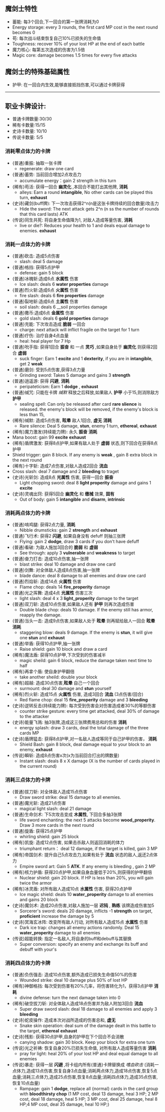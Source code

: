 ## 魔剑士特性
- 蓄能: 每3个回合,下一回合的第一张牌消耗为0
 - Energy storage: every 3 rounds, the first card MP cost in the next round becomes 0
- 苟: 每次战斗结束恢复自己10%已损失的生命值
 - Toughness: recover 10% of your lost HP at the end of each battle
- 魔力核心: 每第五次造成的伤害为1.5倍
 - Magic core: damage becomes 1.5 times for every five attacks

## 魔剑士的特殊基础属性
- 护甲: 在一回合内生效,能够直接抵挡伤害,可以通过卡牌获得

---   
## 职业卡牌设计:
- 普通卡牌数量:30/30
- 稀有卡数量:15/15
- 史诗卡数量: 10/10
- 传说卡数量: 5/5
### 消耗零点体力的卡牌
- {普通}重振: 抽取一张卡牌
  - regenerate: draw one card
- {普通}蓄势: 当前回合增加2点攻击力
  - accumulate energy：gain 2 strength in this turn 
- {稀有}苟活: 获得一回合 __幽灵化__ ,本回合不能打出其他牌, __消耗__
  - alleys: Earn a round __intangible__, No other cards can be played this turn, __exhaust__
- {史诗}藏剑(buff牌): 下一次攻击获得2^n(n是这张卡牌持续的回合数量)攻击力
  - Hide the sword: The next attack gets 2^n (n ss the number of rounds that this card lasts) ATK
- {传说}同生共死: 将自身生命值降为1, 对敌人造成等量伤害, __消耗__ 
  - live or die?: Reduces your health to 1 and deals equal damage to enemies. __exhaust__ 
### 消耗一点体力的卡牌
- {普通}砍击: 造成5点伤害
  - slash: deal 5 damage
- {普通}格挡: 获得5点护甲
  - defense: gain 5 block
- {普通}冰魄斩:造成6点 __水属性__ 伤害
  - Ice slash: deals 6 __water properties__ damage
- {普通}烈火斩:造成6点 __火属性__ 伤害
  - fire slash: deals 6 __fire properties__ damage
- {普通}裂地斩:造成6点 __土属性__ 伤害
  - soil slash: deals 6 __soil properties damage
- {普通}撒币:造成6点 __金属性__ 伤害
  - gold slash: deals 6 __gold properties__ damage
- {普通}充能: 下次攻击造成 __脆弱__ 一回合
  - charge: next attack will inflict fragile on the target for 1 turn 
- {普通}疗伤: 治疗自身4点血量 
  - heal: heal player for 7 Hp
- {普通}吮手指: 获得1回合 __振奋__ 和 一点 __灵巧__ ,如果自身处于 __幽灵化__ 则获得2回合 __虚弱__
  - suck finger: Earn 1 __excite__ and 1 __dexterity__, if you are in __intangible__, get 2 __weak__ 
- {普通}磨剑: 受到5点伤害,获得3点力量
  - Grinding sword: Takes 5 damage and gains 3 __strength__
- {普通}逍遥游: 获得 __闪避__, __消耗__ 
  - peripateticism: Earn 1 __dodge__ , __exhaust__
- {普通}缄咒: 只能在卡牌 _缄默_ 释放之后释放,如果敌人 __护甲__ 小于15,则消除敌方 __护甲__
  - sealing spell: Can only be released after card __rare slience__ is released. the enemy's block will be removed, if the enemy's block is less than 15, 
- {稀有}缄默: 造成5点伤害, __眩晕__ 敌人1回合, __虚无__ __消耗__
  - Rare silence: Deal 5 damage, __stun__, enemy 1 turn, __ethereal__, __exhaust__
- {稀有}魔力激发(持续能力牌): 永久 __振奋__ __消耗__
 -  Mana boost: gain 99 __excite__ __exhaust__
- {稀有}盾牌激发: 获得8点护甲,如果有敌人处于 __虚弱__ 状态,则下回合在获得8点护甲
 - Shield trigger: gain 8 block. If any enemy is  __weak__ , gain 8 extra block in the next round
- {稀有}十字斩: 造成7点伤害,对敌人造成2回合 __流血__
 - Cross slash: deal 7 damage and 2 __bleeding__ to traget
- {史诗}光斩剑: 造成8点 __光属性__ 伤害, 获得一回合 __振奋__
  - Light chopping sword: deal 8 __light properity__ damage and gains 1 __excite__
- {史诗}灵魂出窍: 获得5回合 __幽灵化__ 和 __缴械__ 效果, __固有__
  - Out of body: gain 5 __intangible__ and __disarm__, __intrinsic__
### 消耗两点体力的卡牌
- {普通}啃鸡腿: 获得2点力量, __消耗__
  - Nibble drumsticks: gain 2 __strength__ and __exhaust__
- {普通}飞行术: 获得2 __闪避__, 如果自身没有 defuff 则抽三张牌
  - Flying: gain 2 __dodge__, draw 3 cards if you don't have defuff
- {普通}看破: 为敌人施加3回合的 __脆弱__ 和 __虚弱__
  - See through: apply 3 __vulnerable__ and __weakness__ to target
- {普通}奋力打击: 造成10点伤害,抽一张牌
  - blast strike: deal 10 damage and draw one card
- {普通}剑舞: 对全体敌人造成8点伤害,抽一张牌
  - blade dance: deal 8 damage to all enemies and draw one card
- {普通}烈焰斩: 造成14点 __火属性__ 伤害
  - Flame chop: deals 14 __fire_properity__ damage
- {普通}光之挥舞: 造成4点 __光属性__ 伤害三次
  - light slash: deal 4 x 3 __light_properity__ damage to the target
- {普通}双刀斩: 造成10点伤害,如果敌人还有 __护甲__ 则再次造成伤害
  - Double blade chop: deals 10 damage. If the enemy still has armor, reapply the damage.
- {普通}当头一击: 造成9点伤害,如果敌人处于 __眩晕__ 则再赋给敌人一回合 __眩晕__ __消耗__
  - staggering blow: deals 9 damage. If the enemy is __stun__, it will give one __stun__ and __exhaust__
- {普通}举盾: 获得10点护甲,抽一张牌
  - Raise shield: gain 10 block and draw a card
- {稀有}魔法盾: 获得10点护甲,下次受到的伤害减半
  - magic sheild: gain 6 block, reduce the damage taken next time to half
- {稀有}再拿个盾: 使自身护甲翻倍
  - take another sheild: double your block
- {稀有}超越: 造成30点伤害,__眩晕__ 自己一个回合
  - surmount: deal 30 damage and __stun__ yourself
- {稀有}烈火斩: 造成15点 __火属性__ 伤害, 造成3回合 __流血__ (3点伤害/回合)
  - Red flame chop: deal 15 __fire_properity__ damage and 3  __bleeding__
- {史诗}逆转反击(持续能力牌): 每次受到伤害会对伤害造成者30%的等额伤害 
  - counter strike gesture: every time get attacked, deal 30% of damage to the attacker
- {史诗}能量飞溅: 抽3张牌,造成这三张牌费用总和的伤害  __消耗__
  - energy splash: draw 3 cards, deal the total damage of the three cards MP
- {史诗}盾牌猛击: 获得8点护甲,对一名敌人造成等同于自己护甲的伤害， __消耗__
  - Shield Bash: gain 8 block, deal damage equal to your block to an enemy, __exhaust__
- {传说}瞬斩: 造成8点伤害x次(x为当前回合打出的牌数量)
   - Instant slash: deals 8 x X damage  (X is the number of cards played in the current round)
### 消耗三点体力的卡牌
- {普通}拔刀斩: 对全体敌人造成15点伤害
  - Draw sword strike: deal 15 damage to all enemies.
- {普通}魔光斩: 造成21点伤害
  - magical light slash: deal 21 damage
- {普通}生命剑术: 下5次攻击变成 __木属性__, 下回合多抽3张牌
   - life sword enchanting: the next 5 attacks become __wood_properity__. Draw 3 more cards in the next round
- {普通}旋盾: 获得25点护甲
   - whirling shield: gain 25 block
- {稀有}凯旋: 造成12点伤害, 如果击杀敌人则返回消耗的体力
  - triumphant return： deal 12 damage, if the target is killed, gain 3 MP
- {稀有}帝国剑术: 提升自己5点攻击力,如果有处于 __流血__ 状态的敌人,返还2点体力
  - Empire sword art: Gain 5 __ATK__. If any enemy is bleeding , gain 2 MP
- {稀有}核力护盾: 获得20点护甲,如果自身血量低于20%,则获得的护甲翻倍
  - Nuclear shield: gain 20 block. If HP is less than 20%, you will gain twice the armor
- {稀有}冰灵盾: 对所有敌人造成10点 __水属性__ 伤害, 获得20点护甲 
  - Ice magic shield: deals 10 __water_properity__ damage to all enemies and gains 20 block
- {史诗}魔剑术: 造成20点伤害,对敌人施加一层 __迟钝__ , __熟练__ 该牌造成伤害加5
  - Sorcerer's sword: deals 20 damage, inflicts -1 __strength__ on target, __proficient__ increase the damage by 5
- {史诗}冥海玄冰阵: 改变所有敌人行动, 对所有敌人造成15点 __水属性__ 伤害
   - Dark ice trap: changes all enemy actions randomly. Deal 15 __water_properity__ damage to all enemies
- {传说}超能转换: 指定一名敌人,将自身的buff和debuff与其替换
   - Super conversion: specify an enemy and exchange its buff and debuff with your's
### 消耗四点体力的卡牌
- {普通}负伤强击: 造成10点伤害,额外造成已损失生命值50%的伤害
   - Wounded strike: deal 10 damage plus 50% of lost HP
- {稀有}神御格挡: 每次受到伤害有20%几率，将伤害转化为1，获得3点护甲 __消耗__
  - divine defense: turn the next damage taken into 0
- {稀有}破空拔刀斩: 对全体敌人造成18点伤害并为敌人附加3回合 __流血__ 
   - Super draw sword slash: deal 18 damage to all enemies and apply 3 __bleeding__
- {史诗}蛇皮操作: 造成本次对战所造成的伤害总和, __虚无__
   - Snake skin operation: deal sum of the damage dealt in this battle to the target, __ethereal__ __exhaust__
- {史诗}残影: 获得30点护甲,自身的护甲在下个回合不会消散
   - canying shadow: gain 30 block. Keep your block for extra one turn
- {传说}光之祈祷: 恢复自身20%已损失生命值, 对所有敌人造成等量伤害 __消耗__
   - pray for light: heal 20% of your lost HP and deal equal damage to all enemies
- {传说}暴走: 获得一层 __闪避__ ,将卡组内所有{普通}卡牌替换成 _嗜血砍击_ (消耗一点体力,造成13点伤害,恢复自身3点血量;消耗两点体力,造成18点伤害,恢复5点血量;消耗三点体力,造成25点伤害,恢复8点血量;消耗四点体力,造成35点伤害,恢复10点血量)
    - Rampage: gain 1 __dodge__, replace all {normal} cards in the card group with __bloodthirsty chop__ (1 MP cost, deal 13 damage, heal 3  HP; 2 MP cost, deal 18 damage, heal 5 HP; 3 MP cost, deal 25 damage, heal 8 HP;4 MP cost, deal 35 damage, heal 10 HP;)

